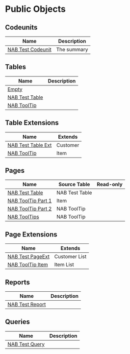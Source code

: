 # Public Objects

## Codeunits

| Name | Description |
| ----- | ------ |
| [NAB Test Codeunit](codeunit-nab-test-codeunit/index.md) | The summary |

## Tables

| Name | Description |
| ----- | ------ |
| [Empty](table-empty/index.md) |  |
| [NAB Test Table](table-nab-test-table/index.md) |  |
| [NAB ToolTip](table-nab-tool-tip/index.md) |  |

## Table Extensions

| Name | Extends |
| ----- | ------ |
| [NAB Test Table Ext](tableextension-nab-test-table-ext/index.md) | Customer |
| [NAB ToolTip](tableextension-nab-tool-tip/index.md) | Item |

## Pages

| Name | Source Table | Read-only |
| ----- | ------ | ------ |
| [NAB Test Table](page-nab-test-table/index.md) | NAB Test Table |  |
| [NAB ToolTip Part 1](page-nab-tool-tip-part-1/index.md) | Item |  |
| [NAB ToolTip Part 2](page-nab-tool-tip-part-2/index.md) | NAB ToolTip |  |
| [NAB ToolTips](page-nab-tool-tips/index.md) | NAB ToolTip |  |

## Page Extensions

| Name | Extends |
| ----- | ------ |
| [NAB Test PageExt](pageextension-nab-test-page-ext/index.md) | Customer List |
| [NAB ToolTip Item](pageextension-nab-tool-tip-item/index.md) | Item List |

## Reports

| Name | Description |
| ----- | ------ |
| [NAB Test Report](report-nab-test-report/index.md) |  |

## Queries

| Name | Description |
| ----- | ------ |
| [NAB Test Query](query-nab-test-query/index.md) |  |
